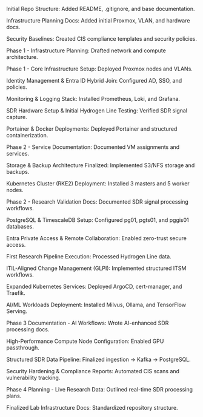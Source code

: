 Initial Repo Structure: Added README, .gitignore, and base documentation.

Infrastructure Planning Docs: Added initial Proxmox, VLAN, and hardware docs.

Security Baselines: Created CIS compliance templates and security policies.

Phase 1 - Infrastructure Planning: Drafted network and compute architecture.

Phase 1 - Core Infrastructure Setup: Deployed Proxmox nodes and VLANs.

Identity Management & Entra ID Hybrid Join: Configured AD, SSO, and policies.

Monitoring & Logging Stack: Installed Prometheus, Loki, and Grafana.

SDR Hardware Setup & Initial Hydrogen Line Testing: Verified SDR signal capture.

Portainer & Docker Deployments: Deployed Portainer and structured containerization.

Phase 2 - Service Documentation: Documented VM assignments and services.

Storage & Backup Architecture Finalized: Implemented S3/NFS storage and backups.

Kubernetes Cluster (RKE2) Deployment: Installed 3 masters and 5 worker nodes.

Phase 2 - Research Validation Docs: Documented SDR signal processing workflows.

PostgreSQL & TimescaleDB Setup: Configured pg01, pgts01, and pggis01 databases.

Entra Private Access & Remote Collaboration: Enabled zero-trust secure access.

First Research Pipeline Execution: Processed Hydrogen Line data.

ITIL-Aligned Change Management (GLPI): Implemented structured ITSM workflows.

Expanded Kubernetes Services: Deployed ArgoCD, cert-manager, and Traefik.

AI/ML Workloads Deployment: Installed Milvus, Ollama, and TensorFlow Serving.

Phase 3 Documentation - AI Workflows: Wrote AI-enhanced SDR processing docs.

High-Performance Compute Node Configuration: Enabled GPU passthrough.

Structured SDR Data Pipeline: Finalized ingestion → Kafka → PostgreSQL.

Security Hardening & Compliance Reports: Automated CIS scans and vulnerability tracking.

Phase 4 Planning - Live Research Data: Outlined real-time SDR processing plans.

Finalized Lab Infrastructure Docs: Standardized repository structure.

